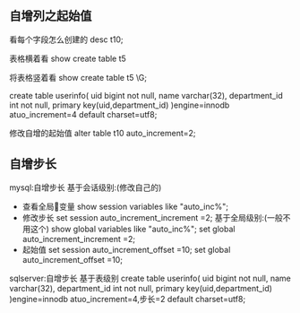## 自增列之起始值
看每个字段怎么创建的
desc t10;

表格横着看
show create table t5

将表格竖着看
show create table t5 \G;

create table userinfo(
      uid bigint not null,
      name varchar(32),
      department_id int not null,
      primary key(uid,department_id)
)engine=innodb atuo_increment=4  default charset=utf8;

修改自增的起始值
alter table t10 auto_increment=2;

## 自增步长
mysql:自增步长
  基于会话级别:(修改自己的)
  * 查看全局变量
  show session variables like "auto_inc%";
  * 修改步长
  set session auto_increment_increment =2;
  基于全局级别:(一般不用这个)
  show global variables like "auto_inc%";
  set global auto_increment_increment =2;
  * 起始值
  set session auto_increment_offset =10;
  set global auto_increment_offset =10;


sqlserver:自增步长
  基于表级别
  create table userinfo(
        uid bigint not null,
        name varchar(32),
        department_id int not null,
        primary key(uid,department_id)
  )engine=innodb atuo_increment=4,步长=2  default charset=utf8;
